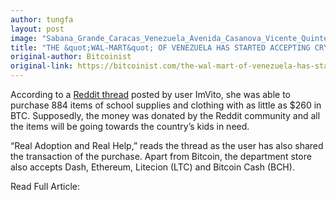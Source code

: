 ```yaml
---
author: tungfa
layout: post
image: "Sabana_Grande_Caracas_Venezuela_Avenida_Casanova_Vicente_Quintero_2018_Traki_CitiBank-528x660.jpg"
title: "THE &quot;WAL-MART&quot; OF VENEZUELA HAS STARTED ACCEPTING CRYPTO (incl Dash, BTC, Eth,..)"
original-author: Bitcoinist
original-link: https://bitcoinist.com/the-wal-mart-of-venezuela-has-started-accepting-bitcoin/
---
```


According to a [Reddit thread](https://www.reddit.com/r/Bitcoin/comments/9xjrl7/adoption_a_big_venezuelan_deparment_store_chain/) posted by user ImVito, she was able to purchase 884 items of school supplies and clothing with as little as $260 in BTC. Supposedly, the money was donated by the Reddit community and all the items will be going towards the country’s kids in need.

“Real Adoption and Real Help,” reads the thread as the user has also shared the transaction of the purchase. Apart from Bitcoin, the department store also accepts Dash, Ethereum, Litecion (LTC) and Bitcoin Cash (BCH).

Read Full Article:
